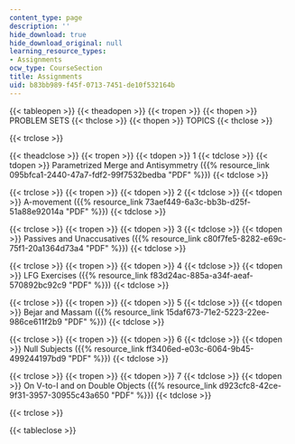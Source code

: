 ```yaml
---
content_type: page
description: ''
hide_download: true
hide_download_original: null
learning_resource_types:
- Assignments
ocw_type: CourseSection
title: Assignments
uid: b83bb989-f45f-0713-7451-de10f532164b
---
```


{{< tableopen >}}
{{< theadopen >}}
{{< tropen >}}
{{< thopen >}}
PROBLEM SETS
{{< thclose >}}
{{< thopen >}}
TOPICS
{{< thclose >}}

{{< trclose >}}

{{< theadclose >}}
{{< tropen >}}
{{< tdopen >}}
1
{{< tdclose >}}
{{< tdopen >}}
Parametrized Merge and Antisymmetry ({{% resource_link 095bfca1-2440-47a7-fdf2-99f7532bedba "PDF" %}})
{{< tdclose >}}

{{< trclose >}}
{{< tropen >}}
{{< tdopen >}}
2
{{< tdclose >}}
{{< tdopen >}}
A-movement ({{% resource_link 73aef449-6a3c-bb3b-d25f-51a88e92014a "PDF" %}})
{{< tdclose >}}

{{< trclose >}}
{{< tropen >}}
{{< tdopen >}}
3
{{< tdclose >}}
{{< tdopen >}}
Passives and Unaccusatives ({{% resource_link c80f7fe5-8282-e69c-75f1-20a1364d73a4 "PDF" %}})
{{< tdclose >}}

{{< trclose >}}
{{< tropen >}}
{{< tdopen >}}
4
{{< tdclose >}}
{{< tdopen >}}
LFG Exercises ({{% resource_link f83d24ac-885a-a34f-aeaf-570892bc92c9 "PDF" %}})
{{< tdclose >}}

{{< trclose >}}
{{< tropen >}}
{{< tdopen >}}
5
{{< tdclose >}}
{{< tdopen >}}
Bejar and Massam ({{% resource_link 15daf673-71e2-5223-22ee-986ce611f2b9 "PDF" %}})
{{< tdclose >}}

{{< trclose >}}
{{< tropen >}}
{{< tdopen >}}
6
{{< tdclose >}}
{{< tdopen >}}
Null Subjects ({{% resource_link ff3406ed-e03c-6064-9b45-499244197bd9 "PDF" %}})
{{< tdclose >}}

{{< trclose >}}
{{< tropen >}}
{{< tdopen >}}
7
{{< tdclose >}}
{{< tdopen >}}
On V-to-I and on Double Objects ({{% resource_link d923cfc8-42ce-9f31-3957-30955c43a650 "PDF" %}})
{{< tdclose >}}

{{< trclose >}}

{{< tableclose >}}
